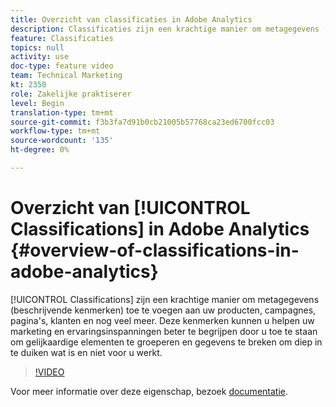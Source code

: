 ```yaml
---
title: Overzicht van classificaties in Adobe Analytics
description: Classificaties zijn een krachtige manier om metagegevens (beschrijvende kenmerken) toe te voegen aan uw producten, campagnes, pagina's, klanten en nog veel meer. Deze kenmerken kunnen u helpen uw marketing en ervaringsinspanningen beter te begrijpen door u toe te staan om gelijkaardige elementen te groeperen en gegevens te breken om diep in te duiken wat is en niet voor u werkt.
feature: Classificaties
topics: null
activity: use
doc-type: feature video
team: Technical Marketing
kt: 2350
role: Zakelijke praktiserer
level: Begin
translation-type: tm+mt
source-git-commit: f3b3fa7d91b0cb21005b57768ca23ed6700fcc03
workflow-type: tm+mt
source-wordcount: '135'
ht-degree: 0%

---
```



# Overzicht van [!UICONTROL Classifications] in Adobe Analytics {#overview-of-classifications-in-adobe-analytics}

[!UICONTROL Classifications] zijn een krachtige manier om metagegevens (beschrijvende kenmerken) toe te voegen aan uw producten, campagnes, pagina&#39;s, klanten en nog veel meer. Deze kenmerken kunnen u helpen uw marketing en ervaringsinspanningen beter te begrijpen door u toe te staan om gelijkaardige elementen te groeperen en gegevens te breken om diep in te duiken wat is en niet voor u werkt.

>[!VIDEO](https://video.tv.adobe.com/v/16853/?quality=12)

Voor meer informatie over deze eigenschap, bezoek [documentatie](https://marketing.adobe.com/resources/help/en_US/reference/classifications.html).
